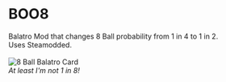 # BOO8
Balatro Mod that changes 8 Ball probability from 1 in 4 to 1 in 2. <br/>
Uses Steamodded. <br/> <br/>
![8 Ball Balatro Card](https://static.wikia.nocookie.net/balatrogame/images/e/ef/8_Ball.png/revision/latest?cb=20240501195704) <br/>
*At least I'm not 1 in 8!*
